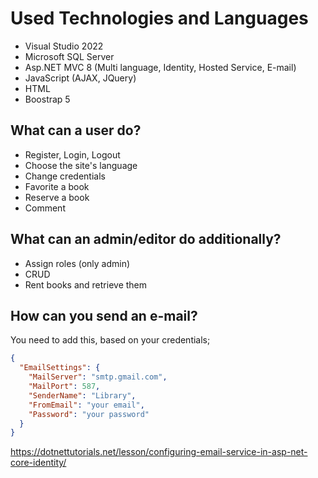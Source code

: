 <h1>Used Technologies and Languages</h1>
<ul>
  <li>Visual Studio 2022</li>
  <li>Microsoft SQL Server</li>
  <li>Asp.NET MVC 8 (Multi language, Identity, Hosted Service, E-mail)</li>
  <li>JavaScript (AJAX, JQuery)</li>
  <li>HTML</li>
  <li>Boostrap 5</li>
</ul>

<h2>What can a user do?</h2>
<ul>
  <li>Register, Login, Logout</li>
  <li>Choose the site's language</li>
  <li>Change credentials</li>
  <li>Favorite a book</li>
  <li>Reserve a book</li>
  <li>Comment</li>
</ul>

<h2>What can an admin/editor do additionally?</h2>
<ul>
  <li>Assign roles (only admin)</li>
  <li>CRUD</li>
  <li>Rent books and retrieve them</li>
</ul>

<h2>How can you send an e-mail?</h2>
You need to add this, based on your credentials;

```json
{
  "EmailSettings": {
    "MailServer": "smtp.gmail.com",
    "MailPort": 587,
    "SenderName": "Library",
    "FromEmail": "your email",
    "Password": "your password"
  }
}
```
https://dotnettutorials.net/lesson/configuring-email-service-in-asp-net-core-identity/
